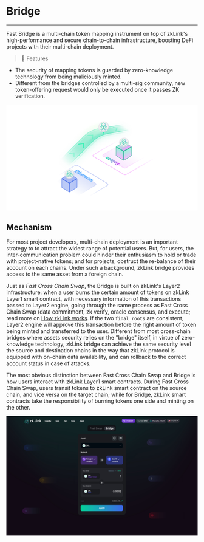 
# Bridge

---


Fast Bridge is a multi-chain token mapping instrument on top of zkLink's high-performance and secure chain-to-chain infrastructure, boosting DeFi projects with their multi-chain deployment.


> **🥇** <span className="highlight">Features</span>
- The security of mapping tokens is guarded by zero-knowledge technology from being maliciously minted.
- Different from the bridges controlled by a multi-sig community, new token-offering request would only be executed once it passes ZK verification.


<div className="cancel-md-margin cancel-img">

![background](../../static/img/bridge.jpg)

</div>

## Mechanism
For most project developers, multi-chain deployment is an important strategy to to attract the widest range of potential users. But, for users, the inter-communication problem could hinder their enthusiasm to hold or trade with project-native tokens; and for projects, obstruct the re-balance of their account on each chains. Under such a background, zkLink bridge provides access to the same asset from a foreign chain.

Just as *Fast Cross Chain Swap*, the Bridge is built on zkLink's Layer2 infrastructure: when a user burns the certain amount of tokens on zkLink Layer1 smart contract, with necessary information of this transactions passed to Layer2 engine, going through the same process as Fast Cross Chain Swap (data commitment, zk verify, oracle consensus, and execute; read more on [How zkLink works](/docs/Technology/Technology). If the two  `final_roots` are consistent, Layer2 engine will approve this transaction before the right amount of token being minted and transferred to the user. Different from most cross-chain bridges where assets security relies on the "bridge" itself, in virtue of zero-knowledge technology, zkLink bridge can achieve the same security level the source and destination chains in the way that zkLink protocol is equipped with on-chain data availability, and can rollback to the correct account status in case of attacks.

The most obvious distinction between Fast Cross Chain Swap and Bridge is how users interact with zkLink Layer1 smart contracts. During Fast Cross Chain Swap, users transit tokens to zkLink smart contract on the source chain, and vice versa on the target chain; while for Bridge, zkLink smart contracts take the responsibility of burning tokens one side and minting on the other.

![background](../../static/img/bridgeUI.jpg)
